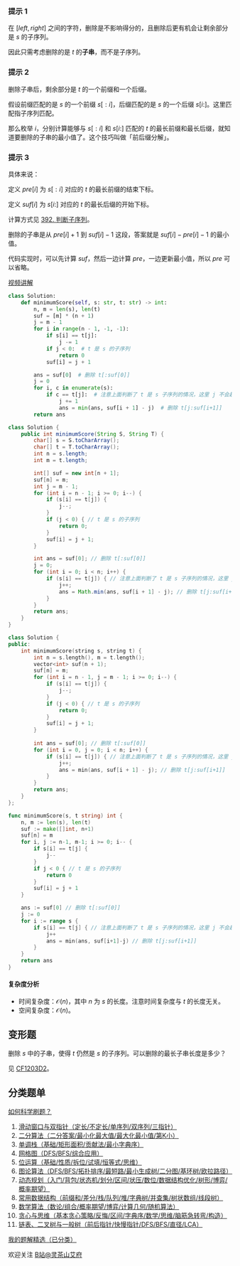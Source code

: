 ### 提示 1

在 $[\textit{left}, \textit{right}]$ 之间的字符，删除是不影响得分的，且删除后更有机会让剩余部分是 $s$ 的子序列。

因此只需考虑删除的是 $t$ 的**子串**，而不是子序列。

### 提示 2

删除子串后，剩余部分是 $t$ 的一个前缀和一个后缀。

假设前缀匹配的是 $s$ 的一个前缀 $s[:i]$，后缀匹配的是 $s$ 的一个后缀 $s[i:]$。这里匹配指子序列匹配。

那么枚举 $i$，分别计算能够与 $s[:i]$ 和 $s[i:]$ 匹配的 $t$ 的最长前缀和最长后缀，就知道要删除的子串的最小值了。这个技巧叫做「前后缀分解」。

### 提示 3

具体来说：

定义 $\textit{pre}[i]$ 为 $s[:i]$ 对应的 $t$ 的最长前缀的结束下标。

定义 $\textit{suf}[i]$ 为 $s[i:]$ 对应的 $t$ 的最长后缀的开始下标。

计算方式见 [392. 判断子序列](https://leetcode.cn/problems/is-subsequence/)。

删除的子串是从 $\textit{pre}[i]+1$ 到 $\textit{suf}[i]-1$ 这段，答案就是 $\textit{suf}[i]-\textit{pre}[i]-1$ 的最小值。

代码实现时，可以先计算 $\textit{suf}$，然后一边计算 $\textit{pre}$，一边更新最小值，所以 $\textit{pre}$ 可以省略。

[视频讲解](https://www.bilibili.com/video/BV1GY411i7RP/)

```py [sol-Python3]
class Solution:
    def minimumScore(self, s: str, t: str) -> int:
        n, m = len(s), len(t)
        suf = [m] * (n + 1)
        j = m - 1
        for i in range(n - 1, -1, -1):
            if s[i] == t[j]:
                j -= 1
            if j < 0:  # t 是 s 的子序列
                return 0
            suf[i] = j + 1

        ans = suf[0]  # 删除 t[:suf[0]]
        j = 0
        for i, c in enumerate(s):
            if c == t[j]:  # 注意上面判断了 t 是 s 子序列的情况，这里 j 不会越界
                j += 1
                ans = min(ans, suf[i + 1] - j)  # 删除 t[j:suf[i+1]]
        return ans
```

```java [sol-Java]
class Solution {
    public int minimumScore(String S, String T) {
        char[] s = S.toCharArray();
        char[] t = T.toCharArray();
        int n = s.length;
        int m = t.length;

        int[] suf = new int[n + 1];
        suf[n] = m;
        int j = m - 1;
        for (int i = n - 1; i >= 0; i--) {
            if (s[i] == t[j]) {
                j--;
            }
            if (j < 0) { // t 是 s 的子序列
                return 0;
            }
            suf[i] = j + 1;
        }

        int ans = suf[0]; // 删除 t[:suf[0]]
        j = 0;
        for (int i = 0; i < n; i++) {
            if (s[i] == t[j]) { // 注意上面判断了 t 是 s 子序列的情况，这里 j 不会越界
                j++;
                ans = Math.min(ans, suf[i + 1] - j); // 删除 t[j:suf[i+1]]
            }
        }
        return ans;
    }
}
```

```cpp [sol-C++]
class Solution {
public:
    int minimumScore(string s, string t) {
        int n = s.length(), m = t.length();
        vector<int> suf(n + 1);
        suf[n] = m;
        for (int i = n - 1, j = m - 1; i >= 0; i--) {
            if (s[i] == t[j]) {
                j--;
            }
            if (j < 0) { // t 是 s 的子序列
                return 0;
            }
            suf[i] = j + 1;
        }
        
        int ans = suf[0]; // 删除 t[:suf[0]]
        for (int i = 0, j = 0; i < n; i++) {
            if (s[i] == t[j]) { // 注意上面判断了 t 是 s 子序列的情况，这里 j 不会越界
                j++;
                ans = min(ans, suf[i + 1] - j); // 删除 t[j:suf[i+1]]
            }
        }
        return ans;
    }
};
```

```go [sol-Go]
func minimumScore(s, t string) int {
	n, m := len(s), len(t)
	suf := make([]int, n+1)
	suf[n] = m
	for i, j := n-1, m-1; i >= 0; i-- {
		if s[i] == t[j] {
			j--
		}
		if j < 0 { // t 是 s 的子序列
			return 0
		}
		suf[i] = j + 1
	}

	ans := suf[0] // 删除 t[:suf[0]]
	j := 0
	for i := range s {
		if s[i] == t[j] { // 注意上面判断了 t 是 s 子序列的情况，这里 j 不会越界
			j++
			ans = min(ans, suf[i+1]-j) // 删除 t[j:suf[i+1]]
		}
	}
	return ans
}
```

#### 复杂度分析

- 时间复杂度：$\mathcal{O}(n)$，其中 $n$ 为 $s$ 的长度。注意时间复杂度与 $t$ 的长度无关。
- 空间复杂度：$\mathcal{O}(n)$。

## 变形题

删除 $s$ 中的子串，使得 $t$ 仍然是 $s$ 的子序列。可以删除的最长子串长度是多少？

见 [CF1203D2](https://codeforces.com/problemset/problem/1203/D2)。

## 分类题单

[如何科学刷题？](https://leetcode.cn/circle/discuss/RvFUtj/)

1. [滑动窗口与双指针（定长/不定长/单序列/双序列/三指针）](https://leetcode.cn/circle/discuss/0viNMK/)
2. [二分算法（二分答案/最小化最大值/最大化最小值/第K小）](https://leetcode.cn/circle/discuss/SqopEo/)
3. [单调栈（基础/矩形面积/贡献法/最小字典序）](https://leetcode.cn/circle/discuss/9oZFK9/)
4. [网格图（DFS/BFS/综合应用）](https://leetcode.cn/circle/discuss/YiXPXW/)
5. [位运算（基础/性质/拆位/试填/恒等式/思维）](https://leetcode.cn/circle/discuss/dHn9Vk/)
6. [图论算法（DFS/BFS/拓扑排序/最短路/最小生成树/二分图/基环树/欧拉路径）](https://leetcode.cn/circle/discuss/01LUak/)
7. [动态规划（入门/背包/状态机/划分/区间/状压/数位/数据结构优化/树形/博弈/概率期望）](https://leetcode.cn/circle/discuss/tXLS3i/)
8. [常用数据结构（前缀和/差分/栈/队列/堆/字典树/并查集/树状数组/线段树）](https://leetcode.cn/circle/discuss/mOr1u6/)
9. [数学算法（数论/组合/概率期望/博弈/计算几何/随机算法）](https://leetcode.cn/circle/discuss/IYT3ss/)
10. [贪心与思维（基本贪心策略/反悔/区间/字典序/数学/思维/脑筋急转弯/构造）](https://leetcode.cn/circle/discuss/g6KTKL/)
11. [链表、二叉树与一般树（前后指针/快慢指针/DFS/BFS/直径/LCA）](https://leetcode.cn/circle/discuss/K0n2gO/)

[我的题解精选（已分类）](https://github.com/EndlessCheng/codeforces-go/blob/master/leetcode/SOLUTIONS.md)

欢迎关注 [B站@灵茶山艾府](https://space.bilibili.com/206214)
